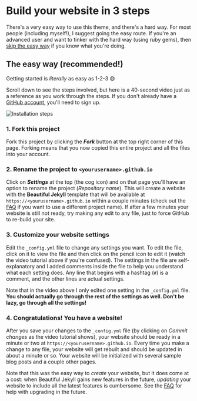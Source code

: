 # Build your website in 3 steps

There's a very easy way to use this theme, and there's a hard way. For most people (including myself!), I suggest going the easy route. If you're an advanced user and want to tinker with the hard way (using ruby gems), then [skip the easy way](https://github.com/daattali/beautiful-jekyll#the-hard-way-using-ruby-gems) if you know what you're doing.

## The easy way (recommended!)

Getting started is *literally* as easy as 1-2-3 :smile:

Scroll down to see the steps involved, but here is a 40-second video just as a reference as you work through the steps. If you don't already have a [GitHub account](https://github.com/join), you'll need to sign up.

![Installation steps](assets/img/install-steps.gif)

### 1. Fork this project

Fork this project by clicking the __*Fork*__ button at the top right corner of this page. Forking means that you now copied this entire project and all the files into your account.

### 2. Rename the project to `<yourusername>.github.io`

Click on __*Settings*__ at the top (the cog icon) and on that page you'll have an option to rename the project (*Repository name*). This will create a website with the **Beautiful Jekyll** template that will be available at `https://<yourusername>.github.io` within a couple minutes (check out the [FAQ](https://beautifuljekyll.com/faq/#custom-domain) if you want to use a different project name). If after a few minutes your website is still not ready, try making any edit to any file, just to force GitHub to re-build your site.

### 3. Customize your website settings

Edit the `_config.yml` file to change any settings you want. To edit the file, click on it to view the file and then click on the pencil icon to edit it (watch the video tutorial above if you're confused).  The settings in the file are self-explanatory and I added comments inside the file to help you understand what each setting does. Any line that begins with a hashtag (`#`) is a comment, and the other lines are actual settings.

Note that in the video above I only edited one setting in the `_config.yml` file. **You should actually go through the rest of the settings as well. Don't be lazy, go through all the settings!**

### 4. Congratulations! You have a website!

After you save your changes to the `_config.yml` file (by clicking on *Commit changes* as the video tutorial shows), your website should be ready in a minute or two at `https://<yourusername>.github.io`. Every time you make a change to any file, your website will get rebuilt and should be updated in about a minute or so. Your website will be initialized with several sample blog posts and a couple other pages.

Note that this was the easy way to *create* your website, but it does come at a cost: when Beautiful Jekyll gains new features in the future, *updating* your website to include all the latest features is cumbersome. See the [FAQ](https://beautifuljekyll.com/faq/#updating) for help with upgrading in the future.
